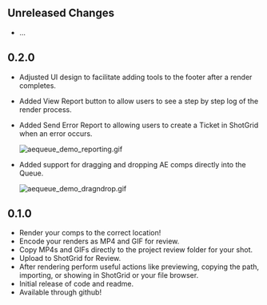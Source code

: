 ## Unreleased Changes

* ...

## 0.2.0

* Adjusted UI design to facilitate adding tools to the footer after a render completes.
* Added View Report button to allow users to see a step by step log of the render process.
* Added Send Error Report to allowing users to create a Ticket in ShotGrid when an error occurs.

    ![aequeue_demo_reporting.gif](https://raw.github.com/nybrandnewschool/tk-aftereffects-queue/master/res/aequeue_demo_reporting.gif)

* Added support for dragging and dropping AE comps directly into the Queue.

    ![aequeue_demo_dragndrop.gif](https://raw.github.com/nybrandnewschool/tk-aftereffects-queue/master/res/aequeue_demo_dragndrop.gif)

## 0.1.0

* Render your comps to the correct location!
* Encode your renders as MP4 and GIF for review.
* Copy MP4s and GIFs directly to the project review folder for your shot.
* Upload to ShotGrid for Review.
* After rendering perform useful actions like previewing, copying the path, importing, or showing in ShotGrid or your file browser.
* Initial release of code and readme.
* Available through github!
